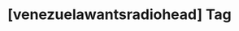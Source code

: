 ---
article_id: 0
description: List of articles under [venezuelawantsradiohead] tag.
image: http://huntingbears.com.ve/static/img/site/mstile-310x310.png
layout: tag
slug: venezuelawantsradiohead
title: '[venezuelawantsradiohead] Tag'
---